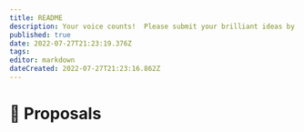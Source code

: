 ```yaml
---
title: README
description: Your voice counts!  Please submit your brilliant ideas by adding them to this "proposals" folder.  Then create a pull request to be voted on.
published: true
date: 2022-07-27T21:23:19.376Z
tags: 
editor: markdown
dateCreated: 2022-07-27T21:23:16.862Z
---
```


# 💬 Proposals

